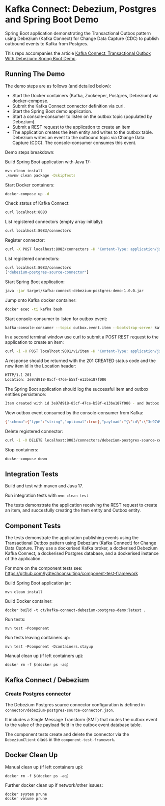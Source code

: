 # Kafka Connect: Debezium, Postgres and Spring Boot Demo

Spring Boot application demonstrating the Transactional Outbox pattern using Debezium (Kafka Connect) for Change Data Capture (CDC) to publish outbound events to Kafka from Postgres.

This repo accompanies the article [Kafka Connect: Transactional Outbox With Debezium: Spring Boot Demo](https://www.lydtechconsulting.com/blog-kafka-connect-debezium-demo.html).

## Running The Demo

The demo steps are as follows (and detailed below):
- Start the Docker containers (Kafka, Zookeeper, Postgres, Debezium) via docker-compose.
- Submit the Kafka Connect connector definition via curl.
- Start the Spring Boot demo application.
- Start a console-consumer to listen on the outbox topic (populated by Debezium).
- Submit a REST request to the application to create an item
- The application creates the item entity and writes to the outbox table.  Debezium writes an event to the outbound topic via Change Data Capture (CDC).  The console-consumer consumes this event.

Demo steps breakdown:

Build Spring Boot application with Java 17:

```bash
mvn clean install
./mvnw clean package -DskipTests
```

Start Docker containers:

```bash
docker-compose up -d
```

Check status of Kafka Connect:

```bash
curl localhost:8083
```

List registered connectors (empty array initially):

```bash
curl localhost:8083/connectors
```

Register connector:

```bash
curl -X POST localhost:8083/connectors -H "Content-Type: application/json" -d @./connector/debezium-postgres-source-connector.json
```

List registered connectors:

```bash
curl localhost:8083/connectors
["debezium-postgres-source-connector"]
```

Start Spring Boot application:

```bash
java -jar target/kafka-connect-debezium-postgres-demo-1.0.0.jar
```

Jump onto Kafka docker container:

```bash
docker exec -ti kafka bash
```

Start console-consumer to listen for outbox event:

```bash
kafka-console-consumer --topic outbox.event.item --bootstrap-server kafka:29092
```

In a second terminal window use curl to submit a POST REST request to the application to create an item:

```bash
curl -i -X POST localhost:9001/v1/item -H "Content-Type: application/json" -d '{"name": "test-item"}'
```

A response should be returned with the 201 CREATED status code and the new item id in the Location header:

```bash
HTTP/1.1 201 
Location: 3e97d918-85cf-47ce-b58f-e13be187f080
```

The Spring Boot application should log the successful item and outbox entities persistence:

```bash
Item created with id 3e97d918-85cf-47ce-b58f-e13be187f080 - and Outbox entity created with Id: 687e5def-2c87-4d5b-ade1-27f8b4ed41b1
```

View outbox event consumed by the console-consumer from Kafka:

```bash
{"schema":{"type":"string","optional":true},"payload":"{\"id\":\"3e97d918-85cf-47ce-b58f-e13be187f080\",\"name\":\"test-item\"}"}
```

Delete registered connector:

```bash
curl -i -X DELETE localhost:8083/connectors/debezium-postgres-source-connector
```

Stop containers:

```bash
docker-compose down
```

## Integration Tests

Build and test with maven and Java 17.

Run integration tests with `mvn clean test`

The tests demonstrate the application receiving the REST request to create an item, and succesfully creating the Item entity and Outbox entity.

## Component Tests

The tests demonstrate the application publishing events using the Transactional Outbox pattern using Debezium (Kafka Connect) for Change Data Capture.   They use a dockerised Kafka broker, a dockerised Debezium Kafka Connect, a dockerised Postgres database, and a dockerised instance of the application.

For more on the component tests see: https://github.com/lydtechconsulting/component-test-framework

Build Spring Boot application jar:

```
mvn clean install
```

Build Docker container:
```
docker build -t ct/kafka-connect-debezium-postgres-demo:latest .
```

Run tests:
```
mvn test -Pcomponent
```

Run tests leaving containers up:
```
mvn test -Pcomponent -Dcontainers.stayup
```

Manual clean up (if left containers up):
```
docker rm -f $(docker ps -aq)
```

## Kafka Connect / Debezium

### Create Postgres connector

The Debezium Postgres source connector configuration is defined in `connector/debezium-postgres-source-connector.json`.

It includes a Single Message Transform (SMT) that routes the outbox event to the value of the payload field in the outbox event database table.

The component tests create and delete the connector via the `DebeziumClient` class in the `component-test-framework`.

## Docker Clean Up

Manual clean up (if left containers up):
```
docker rm -f $(docker ps -aq)
```

Further docker clean up if network/other issues:
```
docker system prune
docker volume prune
```
